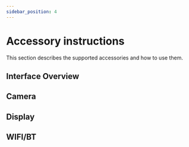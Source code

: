 ```yaml
---
sidebar_position: 4
---
```


# Accessory instructions

This section describes the supported accessories and how to use them.

## Interface Overview

## Camera

## Display

## WIFI/BT